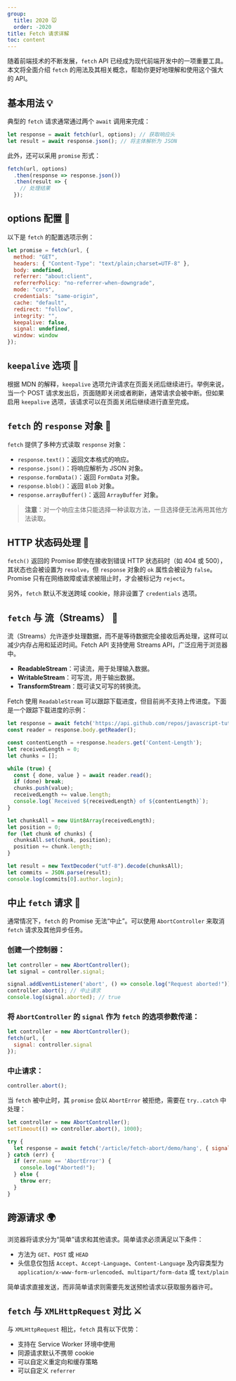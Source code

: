 ```yaml
---
group:
  title: 2020 🐭
  order: -2020
title: Fetch 请求详解
toc: content
---
```


随着前端技术的不断发展，`fetch` API 已经成为现代前端开发中的一项重要工具。本文将全面介绍 `fetch` 的用法及其相关概念，帮助你更好地理解和使用这个强大的 API。

## 基本用法 💡

典型的 `fetch` 请求通常通过两个 `await` 调用来完成：

```javascript
let response = await fetch(url, options); // 获取响应头
let result = await response.json(); // 将主体解析为 JSON
```

此外，还可以采用 `promise` 形式：

```javascript
fetch(url, options)
  .then(response => response.json())
  .then(result => {
    // 处理结果
  });
```

## options 配置 🌟

以下是 `fetch` 的配置选项示例：

```javascript
let promise = fetch(url, {
  method: "GET",
  headers: { "Content-Type": "text/plain;charset=UTF-8" },
  body: undefined,
  referrer: "about:client",
  referrerPolicy: "no-referrer-when-downgrade",
  mode: "cors",
  credentials: "same-origin",
  cache: "default",
  redirect: "follow",
  integrity: "",
  keepalive: false,
  signal: undefined,
  window: window
});
```

## `keepalive` 选项 🔄

根据 MDN 的解释，`keepalive` 选项允许请求在页面关闭后继续进行。举例来说，当一个 POST 请求发出后，页面随即关闭或者刷新，通常请求会被中断。但如果启用 `keepalive` 选项，该请求可以在页面关闭后继续进行直至完成。

## `fetch` 的 `response` 对象 📄

`fetch` 提供了多种方式读取 `response` 对象：

- `response.text()`：返回文本格式的响应。
- `response.json()`：将响应解析为 JSON 对象。
- `response.formData()`：返回 `FormData` 对象。
- `response.blob()`：返回 `Blob` 对象。
- `response.arrayBuffer()`：返回 `ArrayBuffer` 对象。

> **注意**：对一个响应主体只能选择一种读取方法，一旦选择便无法再用其他方法读取。

## HTTP 状态码处理 🚦

`fetch()` 返回的 Promise 即使在接收到错误 HTTP 状态码时（如 404 或 500），其状态也会被设置为 `resolve`，但 `response` 对象的 `ok` 属性会被设为 `false`。Promise 只有在网络故障或请求被阻止时，才会被标记为 `reject`。

另外，`fetch` 默认不发送跨域 cookie，除非设置了 `credentials` 选项。

## `fetch` 与 流（Streams） 🌊

流（Streams）允许逐步处理数据，而不是等待数据完全接收后再处理，这样可以减少内存占用和延迟时间。Fetch API 支持使用 Streams API，广泛应用于浏览器中。

- **ReadableStream**：可读流，用于处理输入数据。
- **WritableStream**：可写流，用于输出数据。
- **TransformStream**：既可读又可写的转换流。

Fetch 使用 `ReadableStream` 可以跟踪下载进度，但目前尚不支持上传进度。下面是一个跟踪下载进度的示例：

```javascript
let response = await fetch('https://api.github.com/repos/javascript-tutorial/en.javascript.info/commits?per_page=100');
const reader = response.body.getReader();

const contentLength = +response.headers.get('Content-Length');
let receivedLength = 0;
let chunks = [];

while (true) {
  const { done, value } = await reader.read();
  if (done) break;
  chunks.push(value);
  receivedLength += value.length;
  console.log(`Received ${receivedLength} of ${contentLength}`);
}

let chunksAll = new Uint8Array(receivedLength);
let position = 0;
for (let chunk of chunks) {
  chunksAll.set(chunk, position);
  position += chunk.length;
}

let result = new TextDecoder("utf-8").decode(chunksAll);
let commits = JSON.parse(result);
console.log(commits[0].author.login);
```

## 中止 `fetch` 请求 🛑

通常情况下，`fetch` 的 Promise 无法“中止”。可以使用 `AbortController` 来取消 `fetch` 请求及其他异步任务。

### 创建一个控制器：

```javascript
let controller = new AbortController();
let signal = controller.signal;

signal.addEventListener('abort', () => console.log("Request aborted!"));
controller.abort(); // 中止请求
console.log(signal.aborted); // true
```

### 将 `AbortController` 的 `signal` 作为 `fetch` 的选项参数传递：

```javascript
let controller = new AbortController();
fetch(url, {
  signal: controller.signal
});
```

### 中止请求：

```javascript
controller.abort();
```

当 `fetch` 被中止时，其 `promise` 会以 `AbortError` 被拒绝，需要在 `try..catch` 中处理：

```javascript
let controller = new AbortController();
setTimeout(() => controller.abort(), 1000);

try {
  let response = await fetch('/article/fetch-abort/demo/hang', { signal: controller.signal });
} catch (err) {
  if (err.name == 'AbortError') {
    console.log("Aborted!");
  } else {
    throw err;
  }
}
```

## 跨源请求 🌍

浏览器将请求分为“简单”请求和其他请求。简单请求必须满足以下条件：

- 方法为 `GET`、`POST` 或 `HEAD`
- 头信息仅包括 `Accept`、`Accept-Language`、`Content-Language` 及内容类型为 `application/x-www-form-urlencoded`、`multipart/form-data` 或 `text/plain`

简单请求直接发送，而非简单请求则需要先发送预检请求以获取服务器许可。

## `fetch` 与 `XMLHttpRequest` 对比 ⚔️

与 `XMLHttpRequest` 相比，`fetch` 具有以下优势：

- 支持在 Service Worker 环境中使用
- 同源请求默认不携带 cookie
- 可以自定义重定向和缓存策略
- 可以自定义 `referrer`
